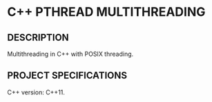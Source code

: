 # C++ PTHREAD MULTITHREADING

## DESCRIPTION

Multithreading in C++ with POSIX threading.

## PROJECT SPECIFICATIONS

C++ version: C++11.
